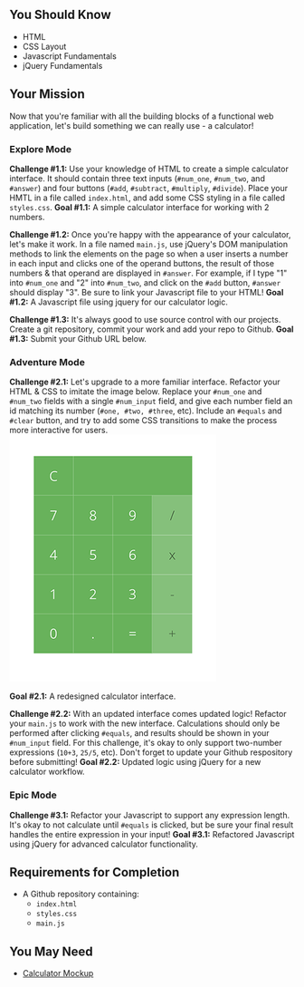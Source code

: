 ## You Should Know
- HTML
- CSS Layout
- Javascript Fundamentals
- jQuery Fundamentals

## Your Mission
Now that you're familiar with all the building blocks of a functional web application, let's build something we can really use - a calculator!

### Explore Mode

**Challenge #1.1:** Use your knowledge of HTML to create a simple calculator interface. It should contain three text inputs (`#num_one`, `#num_two`, and `#answer`) and four buttons (`#add`, `#subtract`, `#multiply`, `#divide`). Place your HMTL in a file called `index.html`, and add some CSS styling in a file called `styles.css`.
**Goal #1.1:** A simple calculator interface for working with 2 numbers.

**Challenge #1.2:** Once you're happy with the appearance of your calculator, let's make it work. In a file named `main.js`, use jQuery's DOM manipulation methods to link the elements on the page so when a user inserts a number in each input and clicks one of the operand buttons, the result of those numbers & that operand are displayed in `#answer`. For example, if I type "1" into `#num_one` and "2" into `#num_two`, and click on the `#add` button, `#answer` should display "3". Be sure to link your Javascript file to your HTML!
**Goal #1.2:** A Javascript file using jquery for our calculator logic.

**Challenge #1.3:** It's always good to use source control with our projects. Create a git repository, commit your work and add your repo to Github.
**Goal #1.3:** Submit your Github URL below.

### Adventure Mode

**Challenge #2.1:** Let's upgrade to a more familiar interface. Refactor your HTML & CSS to imitate the image below. Replace your `#num_one` and `#num_two` fields with a single `#num_input` field, and give each number field an id matching its number (`#one, #two, #three`, etc). Include an `#equals` and `#clear` button, and try to add some CSS transitions to make the process more interactive for users.
![Calculator mockup](./calculator.png)

**Goal #2.1:** A redesigned calculator interface.

**Challenge #2.2:** With an updated interface comes updated logic! Refactor your `main.js` to work with the new interface. Calculations should only be performed after clicking `#equals`, and results should be shown in your `#num_input` field. For this challenge, it's okay to only support two-number expressions (`10+3`, `25/5`, etc). Don't forget to update your Github respository before submitting!
**Goal #2.2:** Updated logic using jQuery for a new calculator workflow.

### Epic Mode

**Challenge #3.1:** Refactor your Javascript to support any expression length. It's okay to not calculate until `#equals` is clicked, but be sure your final result handles the entire expression in your input!
**Goal #3.1:** Refactored Javascript using jQuery for advanced calculator functionality.

## Requirements for Completion
- A Github repository containing:
  - `index.html`
  - `styles.css`
  - `main.js`

## You May Need
- [Calculator Mockup](./calculator.gif)
